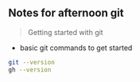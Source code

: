 ## Notes for afternoon git 
> Getting started with git 


* basic git commands to get started

```bash 
git --version 
gh --version 


```